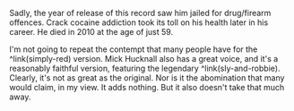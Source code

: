 Sadly, the year of release of this record saw him jailed for drug/firearm offences. Crack cocaine addiction took its toll on his health later in his career. He died in 2010 at the age of just 59.

I'm not going to repeat the contempt that many people have for the ^link(simply-red) version. Mick Hucknall also has a great voice, and it's a reasonably faithful version, featuring the legendary ^link(sly-and-robbie). Clearly, it's not as great as the original. Nor is it the abomination that many would claim, in my view. It adds nothing. But it also doesn't take that much away.
